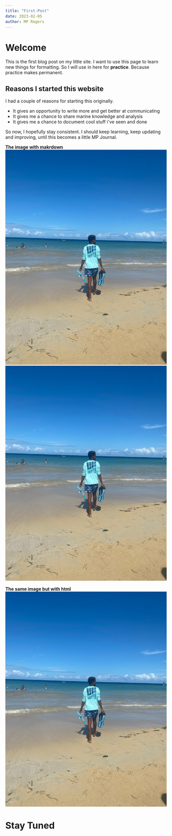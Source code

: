 ```yaml
---
title: "First-Post"
date: 2023-02-05
author: MP Rogers
---
```

# Welcome

This is the first blog post on my little site. I want to use this page to learn new things for formatting.
So I will use in here for **practice**. Because practice makes permanent.

## Reasons I started this website

I had a couple of reasons for starting this originally.
+ It gives an opportunity to write more and get better at communicating
+ It gives me a chance to share marine knowledge and analysis
+ It gives me a chance to document cool stuff i've seen and done

So now, I hopefully stay consistent. I should keep learning, keep updating and improving,
until this becomes a little MP Journal.

**The image with makrdown**
![Me at a beach with snorkel gear](post-images/BeachWithGear.jpg)
![Me at a beach with snorkel gear](/docs/assets/images/BeachWithGear.jpg)

**The same image but with html**
<img src="docs/assets/images/BeachWithGear.jpg" alt ="Me At a beach">


# Stay Tuned

